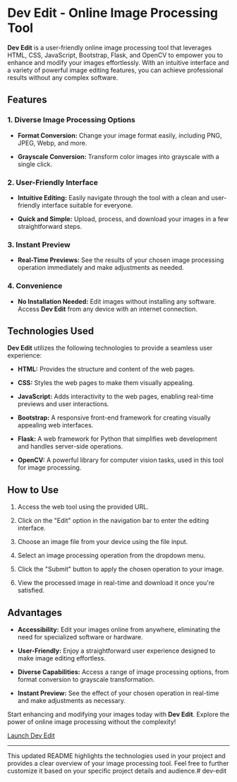 
# Dev Edit - Online Image Processing Tool

**Dev Edit** is a user-friendly online image processing tool that leverages HTML, CSS, JavaScript, Bootstrap, Flask, and OpenCV to empower you to enhance and modify your images effortlessly. With an intuitive interface and a variety of powerful image editing features, you can achieve professional results without any complex software.

## Features

### 1. Diverse Image Processing Options

- **Format Conversion:** Change your image format easily, including PNG, JPEG, Webp, and more.

- **Grayscale Conversion:** Transform color images into grayscale with a single click.

### 2. User-Friendly Interface

- **Intuitive Editing:** Easily navigate through the tool with a clean and user-friendly interface suitable for everyone.

- **Quick and Simple:** Upload, process, and download your images in a few straightforward steps.

### 3. Instant Preview

- **Real-Time Previews:** See the results of your chosen image processing operation immediately and make adjustments as needed.

### 4. Convenience

- **No Installation Needed:** Edit images without installing any software. Access **Dev Edit** from any device with an internet connection.

## Technologies Used

**Dev Edit** utilizes the following technologies to provide a seamless user experience:

- **HTML:** Provides the structure and content of the web pages.

- **CSS:** Styles the web pages to make them visually appealing.

- **JavaScript:** Adds interactivity to the web pages, enabling real-time previews and user interactions.

- **Bootstrap:** A responsive front-end framework for creating visually appealing web interfaces.

- **Flask:** A web framework for Python that simplifies web development and handles server-side operations.

- **OpenCV:** A powerful library for computer vision tasks, used in this tool for image processing.

## How to Use

1. Access the web tool using the provided URL.

2. Click on the "Edit" option in the navigation bar to enter the editing interface.

3. Choose an image file from your device using the file input.

4. Select an image processing operation from the dropdown menu.

5. Click the "Submit" button to apply the chosen operation to your image.

6. View the processed image in real-time and download it once you're satisfied.

## Advantages

- **Accessibility:** Edit your images online from anywhere, eliminating the need for specialized software or hardware.

- **User-Friendly:** Enjoy a straightforward user experience designed to make image editing effortless.

- **Diverse Capabilities:** Access a range of image processing options, from format conversion to grayscale transformation.

- **Instant Preview:** See the effect of your chosen operation in real-time and make adjustments as necessary.

Start enhancing and modifying your images today with **Dev Edit**. Explore the power of online image processing without the complexity!

[Launch Dev Edit](http://localhost:5000/)

---

This updated README highlights the technologies used in your project and provides a clear overview of your image processing tool. Feel free to further customize it based on your specific project details and audience.# dev-edit
